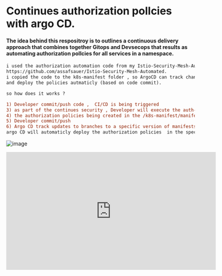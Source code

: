 # Continues authorization polIcies with argo CD.

####  The idea behind this respositroy is to outlines a continuous delivery approach that combines together Gitops and Devsecops that results as automating authorization polIcies for all services in a namespace.

```diff
i used the authorization automation code from my Istio-Security-Mesh-Automated repository: 
https://github.com/assafsauer/Istio-Security-Mesh-Automated.
i copied the code to the k8s-manifest folder , so ArgoCD can track changes in the manifest 
and deploy the policies autmaticly (based on code commit).

so how does it works ?

1) Developer commit/push code ,  CI/CD is being triggered 
3) as part of the continues security , Developer will execute the auth-main.py 
4) the authorization policies being created in the /k8s-manifest/manifest/auth folder (argoCD path folder).
5) Developer commit/push 
6) Argo CD track updates to branches to a specific version of manifests at a Git commit. 
argo CD will automaticly deploy the authorization policies  in the specified target environments/namespec. 
```

![image](https://user-images.githubusercontent.com/22165556/128159514-bf37e9e6-14a6-44a6-9a8e-20e8f402213e.png)


<iframe width="560" height="315" src="https://www.youtube.com/embed/EmvpHcItqPQ" title="YouTube video player" frameborder="0" allow="accelerometer; autoplay; clipboard-write; encrypted-media; gyroscope; picture-in-picture" allowfullscreen></iframe>
